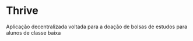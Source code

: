 # Thrive
Aplicação decentralizada voltada para a doação de bolsas de estudos para alunos de classe baixa
